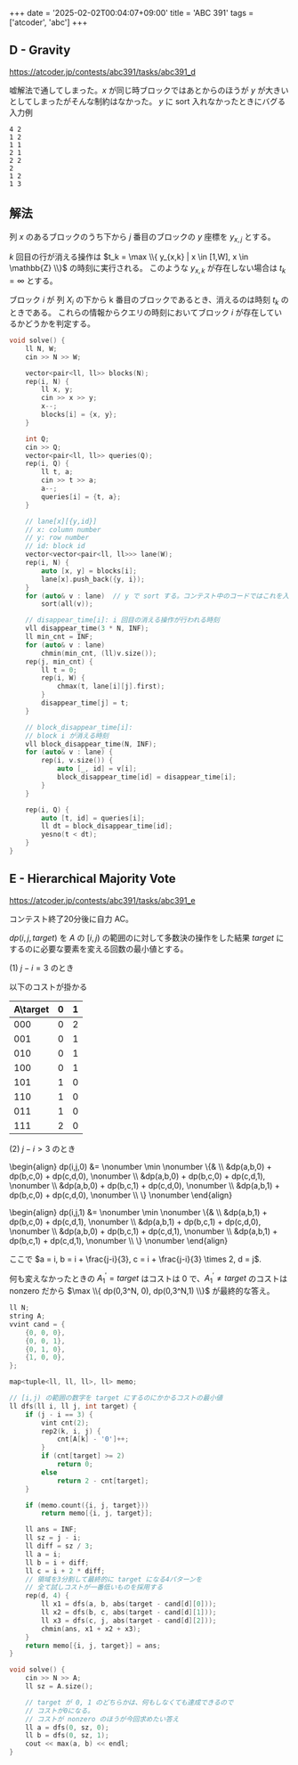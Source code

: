+++
date = '2025-02-02T00:04:07+09:00'
title = 'ABC 391'
tags = ['atcoder', 'abc']
+++

## D - Gravity

<https://atcoder.jp/contests/abc391/tasks/abc391_d>

嘘解法で通してしまった。$x$ が同じ時ブロックではあとからのほうが $y$ が大きいとしてしまったがそんな制約はなかった。
$y$ に sort 入れなかったときにバグる入力例

```
4 2
1 2
1 1
2 1
2 2
2
1 2
1 3
```

## 解法

列 $x$ のあるブロックのうち下から $j$ 番目のブロックの $y$ 座標を $y_{x,j}$ とする。

$k$ 回目の行が消える操作は $t_k = \max \\{ y_{x,k} | x \in [1,W], x \in \mathbb{Z} \\}$ の時刻に実行される。
このような $y_{x,k}$ が存在しない場合は $t_k = \infty$ とする。

ブロック $i$ が 列 $X_i$ の下から k 番目のブロックであるとき、消えるのは時刻 $t_k$ のときである。
これらの情報からクエリの時刻においてブロック $i$ が存在しているかどうかを判定する。

```cpp
void solve() {
    ll N, W;
    cin >> N >> W;

    vector<pair<ll, ll>> blocks(N);
    rep(i, N) {
        ll x, y;
        cin >> x >> y;
        x--;
        blocks[i] = {x, y};
    }

    int Q;
    cin >> Q;
    vector<pair<ll, ll>> queries(Q);
    rep(i, Q) {
        ll t, a;
        cin >> t >> a;
        a--;
        queries[i] = {t, a};
    }

    // lane[x][{y,id}]
    // x: column number
    // y: row number
    // id: block id
    vector<vector<pair<ll, ll>>> lane(W);
    rep(i, N) {
        auto [x, y] = blocks[i];
        lane[x].push_back({y, i});
    }
    for (auto& v : lane)  // y で sort する。コンテスト中のコードではこれを入れていなかった
        sort(all(v));

    // disappear_time[i]: i 回目の消える操作が行われる時刻
    vll disappear_time(3 * N, INF);
    ll min_cnt = INF;
    for (auto& v : lane)
        chmin(min_cnt, (ll)v.size());
    rep(j, min_cnt) {
        ll t = 0;
        rep(i, W) {
            chmax(t, lane[i][j].first);
        }
        disappear_time[j] = t;
    }

    // block_disappear_time[i]:
    // block i が消える時刻
    vll block_disappear_time(N, INF);
    for (auto& v : lane) {
        rep(i, v.size()) {
            auto [_, id] = v[i];
            block_disappear_time[id] = disappear_time[i];
        }
    }

    rep(i, Q) {
        auto [t, id] = queries[i];
        ll dt = block_disappear_time[id];
        yesno(t < dt);
    }
}
```

## E - Hierarchical Majority Vote

<https://atcoder.jp/contests/abc391/tasks/abc391_e>

コンテスト終了20分後に自力 AC。

$dp(i,j,target)$ を $A$ の $[i,j)$ の範囲のに対して多数決の操作をした結果 $target$ にするのに必要な要素を変える回数の最小値とする。

(1) $j-i=3$ のとき

以下のコストが掛かる

| A\target | 0 | 1 |
|----------|---|---|
| 000      | 0 | 2 |
| 001      | 0 | 1 |
| 010      | 0 | 1 |
| 100      | 0 | 1 |
| 101      | 1 | 0 |
| 110      | 1 | 0 |
| 011      | 1 | 0 |
| 111      | 2 | 0 |

(2) $j-i > 3$ のとき

\begin{align}
    dp(i,j,0) &= \nonumber \min \nonumber \\{& \\\\
        &dp(a,b,0) + dp(b,c,0) + dp(c,d,0), \nonumber \\\\
        &dp(a,b,0) + dp(b,c,0) + dp(c,d,1), \nonumber \\\\
        &dp(a,b,0) + dp(b,c,1) + dp(c,d,0), \nonumber \\\\
        &dp(a,b,1) + dp(b,c,0) + dp(c,d,0), \nonumber \\\\
    \\} \nonumber
\end{align}

\begin{align}
    dp(i,j,1) &= \nonumber \min \nonumber \\{& \\\\
        &dp(a,b,1) + dp(b,c,0) + dp(c,d,1), \nonumber \\\\
        &dp(a,b,1) + dp(b,c,1) + dp(c,d,0), \nonumber \\\\
        &dp(a,b,0) + dp(b,c,1) + dp(c,d,1), \nonumber \\\\
        &dp(a,b,1) + dp(b,c,1) + dp(c,d,1), \nonumber \\\\
    \\} \nonumber
\end{align}

ここで $a = i, b = i + \frac{j-i}{3}, c = i + \frac{j-i}{3} \times 2, d = j$.

何も変えなかったときの $A_1^\prime = target$ はコストは 0 で、$A_1^\prime \neq target$ のコストは nonzero だから
$\max \\{ dp(0,3^N, 0), dp(0,3^N,1) \\}$ が最終的な答え。

```cpp
ll N;
string A;
vvint cand = {
    {0, 0, 0},
    {0, 0, 1},
    {0, 1, 0},
    {1, 0, 0},
};

map<tuple<ll, ll, ll>, ll> memo;

// [i,j) の範囲の数字を target にするのにかかるコストの最小値
ll dfs(ll i, ll j, int target) {
    if (j - i == 3) {
        vint cnt(2);
        rep2(k, i, j) {
            cnt[A[k] - '0']++;
        }
        if (cnt[target] >= 2)
            return 0;
        else
            return 2 - cnt[target];
    }

    if (memo.count({i, j, target}))
        return memo[{i, j, target}];

    ll ans = INF;
    ll sz = j - i;
    ll diff = sz / 3;
    ll a = i;
    ll b = i + diff;
    ll c = i + 2 * diff;
    // 領域を3分割して最終的に target になる4パターンを
    // 全て試しコストが一番低いものを採用する
    rep(d, 4) {
        ll x1 = dfs(a, b, abs(target - cand[d][0]));
        ll x2 = dfs(b, c, abs(target - cand[d][1]));
        ll x3 = dfs(c, j, abs(target - cand[d][2]));
        chmin(ans, x1 + x2 + x3);
    }
    return memo[{i, j, target}] = ans;
}

void solve() {
    cin >> N >> A;
    ll sz = A.size();

    // target が 0, 1 のどちらかは、何もしなくても達成できるので
    // コストが0になる。
    // コストが nonzero のほうが今回求めたい答え
    ll a = dfs(0, sz, 0);
    ll b = dfs(0, sz, 1);
    cout << max(a, b) << endl;
}
```
